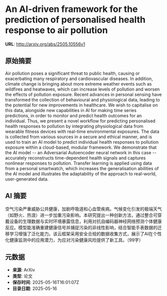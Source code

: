 # An AI-driven framework for the prediction of personalised health response to air pollution

**URL**: http://arxiv.org/abs/2505.10556v1

## 原始摘要

Air pollution poses a significant threat to public health, causing or
exacerbating many respiratory and cardiovascular diseases. In addition, climate
change is bringing about more extreme weather events such as wildfires and
heatwaves, which can increase levels of pollution and worsen the effects of
pollution exposure. Recent advances in personal sensing have transformed the
collection of behavioural and physiological data, leading to the potential for
new improvements in healthcare. We wish to capitalise on this data, alongside
new capabilities in AI for making time series predictions, in order to monitor
and predict health outcomes for an individual. Thus, we present a novel
workflow for predicting personalised health responses to pollution by
integrating physiological data from wearable fitness devices with real-time
environmental exposures. The data is collected from various sources in a secure
and ethical manner, and is used to train an AI model to predict individual
health responses to pollution exposure within a cloud-based, modular framework.
We demonstrate that the AI model -- an Adversarial Autoencoder neural network
in this case -- accurately reconstructs time-dependent health signals and
captures nonlinear responses to pollution. Transfer learning is applied using
data from a personal smartwatch, which increases the generalisation abilities
of the AI model and illustrates the adaptability of the approach to real-world,
user-generated data.


## AI 摘要

空气污染严重威胁公共健康，加剧呼吸道和心血管疾病。气候变化引发的极端天气（如野火、热浪）进一步加重污染影响。本研究提出一种创新方法，通过整合可穿戴设备的生理数据与实时环境暴露信息，利用对抗自编码器神经网络预测个体健康反应。模型能准确重建健康信号并捕捉污染的非线性影响，结合智能手表数据的迁移学习增强了泛化能力。该云框架采用安全合规的数据收集方式，展示了AI在个性化健康监测中的应用潜力，为应对污染健康风险提供了新工具。（99字）

## 元数据

- **来源**: ArXiv
- **类型**: 论文
- **保存时间**: 2025-05-16T16:01:07Z
- **目录日期**: 2025-05-16
